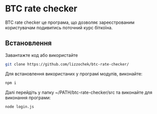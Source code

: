 # BTC rate checker

BTC rate checker це програма, що дозволяє зареєстрованим користувачам подивитись поточний курс біткоїна.

## Встановлення

Завантажте код або використайте

```bash
git clone https://github.com/lizzochek/btc-rate-checker/
```

Для встановлення використаних у програмі модулів, виконайте:

```bash
npm i
```

Далі перейдіть у папку ~/PATH/btc-rate-checker/src та виконайте для виконання програми:

```bash
node login.js
```
